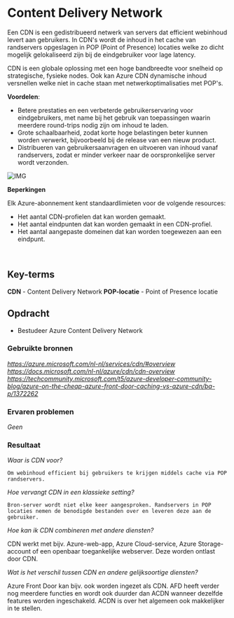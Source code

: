 # **Content Delivery Network**

Een CDN is een gedistribueerd netwerk van servers dat efficient webinhoud levert aan gebruikers.
In CDN's wordt de inhoud in het cache van randservers opgeslagen in POP (Point of Presence) locaties welke zo dicht mogelijk gelokaliseerd zijn bij de eindgebruiker voor lage latency.

CDN is een globale oplossing met een hoge bandbreedte voor snelheid op strategische, fysieke nodes.
Ook kan Azure CDN dynamische inhoud versnellen welke niet in cache staan met netwerkoptimalisaties met POP's.

**Voordelen**:

- Betere prestaties en een verbeterde gebruikerservaring voor eindgebruikers, met name bij het gebruik van toepassingen waarin meerdere round-trips nodig zijn om inhoud te laden.
- Grote schaalbaarheid, zodat korte hoge belastingen beter kunnen worden verwerkt, bijvoorbeeld bij de release van een nieuw product.
- Distribueren van gebruikersaanvragen en uitvoeren van inhoud vanaf randservers, zodat er minder verkeer naar de oorspronkelijke server wordt verzonden.

![IMG](https://docs.microsoft.com/en-us/azure/cdn/media/cdn-overview/cdn-overview.png)

**Beperkingen**

Elk Azure-abonnement kent standaardlimieten voor de volgende resources:

- Het aantal CDN-profielen dat kan worden gemaakt.
- Het aantal eindpunten dat kan worden gemaakt in een CDN-profiel.
- Het aantal aangepaste domeinen dat kan worden toegewezen aan een eindpunt.

<br>

## **Key-terms**

**CDN** - Content Delivery Network
**POP-locatie** - Point of Presence locatie

## **Opdracht**

- Bestudeer Azure Content Delivery Network

### **Gebruikte bronnen**

*<https://azure.microsoft.com/nl-nl/services/cdn/#overview>*
*<https://docs.microsoft.com/nl-nl/azure/cdn/cdn-overview>*
*<https://techcommunity.microsoft.com/t5/azure-developer-community-blog/azure-on-the-cheap-azure-front-door-caching-vs-azure-cdn/ba-p/1372262>*

### **Ervaren problemen**

*Geen*

### **Resultaat**

*Waar is CDN voor?*

    Om webinhoud efficient bij gebruikers te krijgen middels cache via POP randservers.

*Hoe vervangt CDN in een klassieke setting?*

    Bron-server wordt niet elke keer aangesproken. Randservers in POP locaties nemen de benodigde bestanden over en leveren deze aan de gebruiker. 

*Hoe kan ik CDN combineren met andere diensten?*

CDN werkt met bijv. Azure-web-app, Azure Cloud-service, Azure Storage-account of een openbaar toegankelijke webserver. Deze worden ontlast door CDN.

*Wat is het verschil tussen CDN en andere gelijksoortige diensten?*

Azure Front Door kan bijv. ook worden ingezet als CDN. AFD heeft verder nog meerdere functies en wordt ook duurder dan ACDN wanneer dezelfde features worden ingeschakeld. ACDN is over het algemeen ook makkelijker in te stellen.